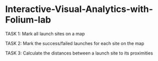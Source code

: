 # Interactive-Visual-Analytics-with-Folium-lab

TASK 1: Mark all launch sites on a map

TASK 2: Mark the success/failed launches for each site on the map

TASK 3: Calculate the distances between a launch site to its proximities
